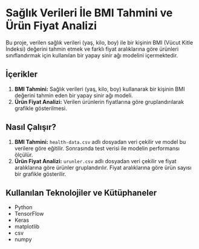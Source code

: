 # Sağlık Verileri İle BMI Tahmini ve Ürün Fiyat Analizi

Bu proje, verilen sağlık verileri (yaş, kilo, boy) ile bir kişinin BMI (Vücut Kitle İndeksi) değerini tahmin etmek ve farklı fiyat aralıklarına göre ürünleri sınıflandırmak için kullanılan bir yapay sinir ağı modelini içermektedir.

## İçerikler
1. **BMI Tahmini:** Sağlık verileri (yaş, kilo, boy) kullanarak bir kişinin BMI değerini tahmin eden bir yapay sinir ağı modeli.
2. **Ürün Fiyat Analizi:** Verilen ürünlerin fiyatlarına göre gruplandırılarak grafikle gösterilmesi.

## Nasıl Çalışır?

1. **BMI Tahmini:** `health-data.csv` adlı dosyadan veri çekilir ve model bu verilere göre eğitilir. Sonrasında test verisi ile modelin performansı ölçülür.
2. **Ürün Fiyat Analizi:** `urunler.csv` adlı dosyadan veri çekilir ve fiyat aralıklarına göre ürünler gruplandırılır. Fiyat aralıklarına göre ürün sayısı bir grafikle gösterilir.

## Kullanılan Teknolojiler ve Kütüphaneler
- Python
- TensorFlow
- Keras
- matplotlib
- csv
- numpy


